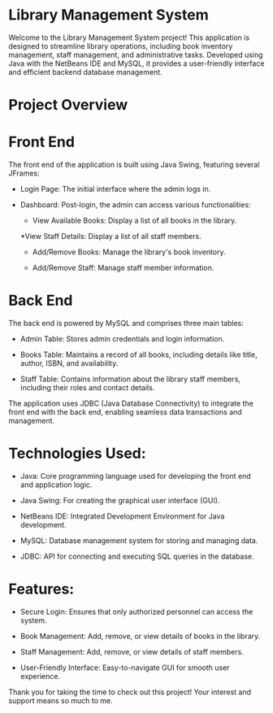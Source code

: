 # Library Management System

Welcome to the Library Management System project! This application is designed to streamline library operations, including book inventory management, staff management, and administrative tasks. Developed using Java with the NetBeans IDE and MySQL, it provides a user-friendly interface and efficient backend database management.

# Project Overview

# Front End

The front end of the application is built using Java Swing, featuring several JFrames:

* Login Page: The initial interface where the admin logs in.

* Dashboard: Post-login, the admin can access various functionalities:

  * View Available Books: Display a list of all books in the library.

  *View Staff Details: Display a list of all staff members.

  * Add/Remove Books: Manage the library's book inventory.

  * Add/Remove Staff: Manage staff member information.

# Back End

The back end is powered by MySQL and comprises three main tables:

* Admin Table: Stores admin credentials and login information.

* Books Table: Maintains a record of all books, including details like title, author, ISBN, and availability.

* Staff Table: Contains information about the library staff members, including their roles and contact details.

The application uses JDBC (Java Database Connectivity) to integrate the front end with the back end, enabling seamless data transactions and management.

# Technologies Used:

* Java: Core programming language used for developing the front end and application logic.

* Java Swing: For creating the graphical user interface (GUI).

* NetBeans IDE: Integrated Development Environment for Java development.

* MySQL: Database management system for storing and managing data.

* JDBC: API for connecting and executing SQL queries in the database.

# Features:

* Secure Login: Ensures that only authorized personnel can access the system.

* Book Management: Add, remove, or view details of books in the library.

* Staff Management: Add, remove, or view details of staff members.

* User-Friendly Interface: Easy-to-navigate GUI for smooth user experience.

Thank you for taking the time to check out this project! Your interest and support means so much to me.
